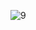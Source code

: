 
![9](https://user-images.githubusercontent.com/64718836/93165812-b2e90180-f73a-11ea-922e-71455dc6d23a.PNG)
